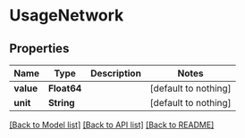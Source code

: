 # UsageNetwork


## Properties
Name | Type | Description | Notes
------------ | ------------- | ------------- | -------------
**value** | **Float64** |  | [default to nothing]
**unit** | **String** |  | [default to nothing]


[[Back to Model list]](../README.md#models) [[Back to API list]](../README.md#api-endpoints) [[Back to README]](../README.md)


